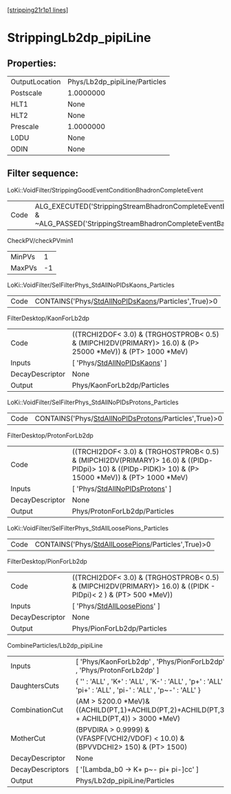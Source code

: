 [[stripping21r1p1 lines]](./stripping21r1p1-index)

# StrippingLb2dp_pipiLine

## Properties:

|                |                               |
|----------------|-------------------------------|
| OutputLocation | Phys/Lb2dp_pipiLine/Particles |
| Postscale      | 1.0000000                     |
| HLT1           | None                          |
| HLT2           | None                          |
| Prescale       | 1.0000000                     |
| L0DU           | None                          |
| ODIN           | None                          |

## Filter sequence:

LoKi::VoidFilter/StrippingGoodEventConditionBhadronCompleteEvent

|      |                                                                                                                          |
|------|--------------------------------------------------------------------------------------------------------------------------|
| Code | ALG_EXECUTED('StrippingStreamBhadronCompleteEventBadEvent') & ~ALG_PASSED('StrippingStreamBhadronCompleteEventBadEvent') |

CheckPV/checkPVmin1

|        |     |
|--------|-----|
| MinPVs | 1   |
| MaxPVs | -1  |

LoKi::VoidFilter/SelFilterPhys_StdAllNoPIDsKaons_Particles

|      |                                                                                                             |
|------|-------------------------------------------------------------------------------------------------------------|
| Code | CONTAINS('Phys/[StdAllNoPIDsKaons](./stripping21r1p1-commonparticles-stdallnopidskaons)/Particles',True)\>0 |

FilterDesktop/KaonForLb2dp

|                 |                                                                                                                 |
|-----------------|-----------------------------------------------------------------------------------------------------------------|
| Code            | ((TRCHI2DOF\< 3.0) & (TRGHOSTPROB\< 0.5) & (MIPCHI2DV(PRIMARY)\> 16.0) & (P\> 25000 \*MeV)) & (PT\> 1000 \*MeV) |
| Inputs          | [ 'Phys/[StdAllNoPIDsKaons](./stripping21r1p1-commonparticles-stdallnopidskaons)' ]                           |
| DecayDescriptor | None                                                                                                            |
| Output          | Phys/KaonForLb2dp/Particles                                                                                     |

LoKi::VoidFilter/SelFilterPhys_StdAllNoPIDsProtons_Particles

|      |                                                                                                                 |
|------|-----------------------------------------------------------------------------------------------------------------|
| Code | CONTAINS('Phys/[StdAllNoPIDsProtons](./stripping21r1p1-commonparticles-stdallnopidsprotons)/Particles',True)\>0 |

FilterDesktop/ProtonForLb2dp

|                 |                                                                                                                                                            |
|-----------------|------------------------------------------------------------------------------------------------------------------------------------------------------------|
| Code            | ((TRCHI2DOF\< 3.0) & (TRGHOSTPROB\< 0.5) & (MIPCHI2DV(PRIMARY)\> 16.0) & ((PIDp-PIDpi)\> 10) & ((PIDp-PIDK)\> 10) & (P\> 15000 \*MeV)) & (PT\> 1000 \*MeV) |
| Inputs          | [ 'Phys/[StdAllNoPIDsProtons](./stripping21r1p1-commonparticles-stdallnopidsprotons)' ]                                                                  |
| DecayDescriptor | None                                                                                                                                                       |
| Output          | Phys/ProtonForLb2dp/Particles                                                                                                                              |

LoKi::VoidFilter/SelFilterPhys_StdAllLoosePions_Particles

|      |                                                                                                           |
|------|-----------------------------------------------------------------------------------------------------------|
| Code | CONTAINS('Phys/[StdAllLoosePions](./stripping21r1p1-commonparticles-stdallloosepions)/Particles',True)\>0 |

FilterDesktop/PionForLb2dp

|                 |                                                                                                                    |
|-----------------|--------------------------------------------------------------------------------------------------------------------|
| Code            | ((TRCHI2DOF\< 3.0) & (TRGHOSTPROB\< 0.5) & (MIPCHI2DV(PRIMARY)\> 16.0) & ((PIDK - PIDpi)\< 2 ) & (PT\> 500 \*MeV)) |
| Inputs          | [ 'Phys/[StdAllLoosePions](./stripping21r1p1-commonparticles-stdallloosepions)' ]                                |
| DecayDescriptor | None                                                                                                               |
| Output          | Phys/PionForLb2dp/Particles                                                                                        |

CombineParticles/Lb2dp_pipiLine

|                  |                                                                                                             |
|------------------|-------------------------------------------------------------------------------------------------------------|
| Inputs           | [ 'Phys/KaonForLb2dp' , 'Phys/PionForLb2dp' , 'Phys/ProtonForLb2dp' ]                                     |
| DaughtersCuts    | { '' : 'ALL' , 'K+' : 'ALL' , 'K-' : 'ALL' , 'p+' : 'ALL' , 'pi+' : 'ALL' , 'pi-' : 'ALL' , 'p~-' : 'ALL' } |
| CombinationCut   | (AM \> 5200.0 \*MeV)& ((ACHILD(PT,1)+ACHILD(PT,2)+ACHILD(PT,3) + ACHILD(PT,4)) \> 3000 \*MeV)               |
| MotherCut        | (BPVDIRA \> 0.9999) & (VFASPF(VCHI2/VDOF) \< 10.0) & (BPVVDCHI2\> 150) & (PT\> 1500)                        |
| DecayDescriptor  | None                                                                                                        |
| DecayDescriptors | [ '[Lambda_b0 -\> K+ p~- pi+ pi-]cc' ]                                                                  |
| Output           | Phys/Lb2dp_pipiLine/Particles                                                                               |
